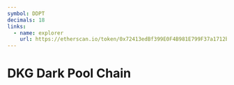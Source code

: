 ```yaml
---
symbol: DDPT
decimals: 18
links:
  - name: explorer
    url: https://etherscan.io/token/0x72413edBf399E0F4B981E799F37a1712b73Dd790
---
```


# DKG Dark Pool Chain

